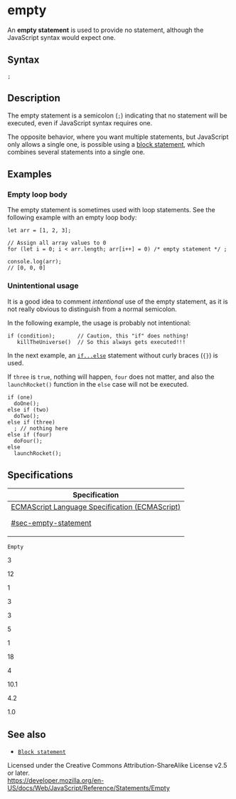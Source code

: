 # empty

An **empty statement** is used to provide no statement, although the JavaScript syntax would expect one.

## Syntax

    ;

## Description

The empty statement is a semicolon (`;`) indicating that no statement will be executed, even if JavaScript syntax requires one.

The opposite behavior, where you want multiple statements, but JavaScript only allows a single one, is possible using a [block statement](block), which combines several statements into a single one.

## Examples

### Empty loop body

The empty statement is sometimes used with loop statements. See the following example with an empty loop body:

    let arr = [1, 2, 3];

    // Assign all array values to 0
    for (let i = 0; i < arr.length; arr[i++] = 0) /* empty statement */ ;

    console.log(arr);
    // [0, 0, 0]

### Unintentional usage

It is a good idea to comment _intentional_ use of the empty statement, as it is not really obvious to distinguish from a normal semicolon.

In the following example, the usage is probably not intentional:

    if (condition);       // Caution, this "if" does nothing!
       killTheUniverse()  // So this always gets executed!!!

In the next example, an [`if...else`](if...else) statement without curly braces (`{}`) is used.

If `three` is `true`, nothing will happen, `four` does not matter, and also the `launchRocket()` function in the `else` case will not be executed.

    if (one)
      doOne();
    else if (two)
      doTwo();
    else if (three)
      ; // nothing here
    else if (four)
      doFour();
    else
      launchRocket();

## Specifications

<table><thead><tr class="header"><th>Specification</th></tr></thead><tbody><tr class="odd"><td><a href="https://tc39.es/ecma262/#sec-empty-statement">ECMAScript Language Specification (ECMAScript) 
<br/>

<span class="small">#sec-empty-statement</span></a></td></tr></tbody></table>

`Empty`

3

12

1

3

3

5

1

18

4

10.1

4.2

1.0

## See also

-   [`Block statement`](block)

 
Licensed under the Creative Commons Attribution-ShareAlike License v2.5 or later.  
<a href="https://developer.mozilla.org/en-US/docs/Web/JavaScript/Reference/Statements/Empty" class="_attribution-link">https://developer.mozilla.org/en-US/docs/Web/JavaScript/Reference/Statements/Empty</a>
